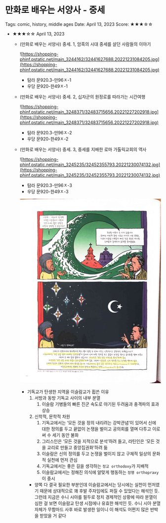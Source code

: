 # 만화로 배우는 서양사 - 중세

Tags: comic, history, middle ages
Date: April 13, 2023
Score: ★★★☆☆

- ★★★☆☆ April 13, 2023
    - (만화로 배우는 서양사) 중세. 1, 암흑의 시대 중세를 살던 사람들의 이야기
        
        ![https://shopping-phinf.pstatic.net/main_3244162/32441627688.20221231084205.jpg](https://shopping-phinf.pstatic.net/main_3244162/32441627688.20221231084205.jpg)
        
        - 탐라 문920.3-만96ㅈ-1
        - 우당 문920-한49ㅈ-1
    - (만화로 배우는 서양사) 중세. 2, 십자군의 원정로를 따라가는 시간여행
        
        ![https://shopping-phinf.pstatic.net/main_3248371/32483715656.20221227202918.jpg](https://shopping-phinf.pstatic.net/main_3248371/32483715656.20221227202918.jpg)
        
        - 탐라 문920.3-만96ㅈ-2
        - 우당 문920-한49ㅈ-2
    - (만화로 배우는 서양사) 중세. 3, 중세를 지배한 로마 가톨릭교회의 역사
        
        ![https://shopping-phinf.pstatic.net/main_3245235/32452355793.20221230074132.jpg](https://shopping-phinf.pstatic.net/main_3245235/32452355793.20221230074132.jpg)
        
        - 탐라 문920.3-만96ㅈ-3
        - 우당 문920-한49ㅈ-3
        
        ![1.jpg](the_middle_ages/1.jpg)
        
        - 기독교가 탄생한 지역을 이슬람교가 휩쓴 이유
            1. 서방과 동방 기독교 사이의 내부 분열
                1. 이슬람 기병들의 빠른 진군 속도로 야기된 두려움과 충격파의 효과 상승
            2. 신학적, 문학적 차원
                1. 기독교에서는 ‘모든 것을 정의 내리려는 강박관념’이 있어서 신에 대한 정의를 두고 끝없이 논쟁을 벌이고 공의회를 열며 다투고 이로써 수 세기 동안 불화
                2. 그리스인은 ‘모든 것을 지적으로 분석’하려 들고, 라틴인은 ‘모든 것을 교리로 만들고 중앙집권화’하려 듦
                3. 이슬람은 신의 정의를 두고 논쟁을 벌이지 않고 구체적 일상의 문화적 실천에 먼저 관심
                4. 기독교에서는 좋은 길을 생각하는 `정교 orthodoxy`가 지배적
                5. 이슬람교에서는 정해진 의식에 알맞게 행동하는 `정행 orthopraxy`이 중시
            - 양쪽 다 결국 필요한 부분인데 이슬람교에서는 당시에는 실천이 먼저였기 때문에 상대적으로 꽤 후발 주자임에도 퍼질 수 있었다는 해석인 듯. 그런데 지금은 수니 시아를 필두로 정치 경제적인 상황에 따라 분열이 심한 걸 보면 이슬람교 탄생 시점에나 유효한 해석인 듯. 수니 시아 분열 자체가 무함마드 사후 바로 발생한 일이니 이 해석도 어쩐지 많은 반박을 받았을 거 같다

